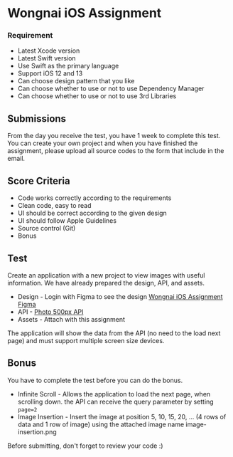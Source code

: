 # Wongnai iOS Assignment

### Requirement

- Latest Xcode version
- Latest Swift version 
- Use Swift as the primary language 
- Support iOS 12 and 13 
- Can choose design pattern that you like
- Can choose whether to use or not to use Dependency Manager
- Can choose whether to use or not to use 3rd Libraries 

## Submissions

From the day you receive the test, you have 1 week to complete this test.
You can create your own project and when you have finished the assignment, please upload all source codes to the form that include in the email.

## Score Criteria

- Code works correctly according to the requirements
- Clean code, easy to read
- UI should be correct according to the given design
- UI should follow Apple Guidelines
- Source control (Git)
- Bonus

## Test

Create an application with a new project to view images with useful information. We have already prepared the design, API, and assets.

- Design - Login with Figma to see the design
[Wongnai iOS Assignment Figma](https://www.figma.com/file/jOB1n9JZDM38ekFTsknx1Q/Wongnai-iOS-Assignment?node-id=0%3A1)
- API - [Photo 500px API](https://api.500px.com/v1/photos?feature=popular&page=1)
- Assets - Attach with this assignment

The application will show the data from the API (no need to the load next page) and must support multiple screen size devices.

## Bonus
You have to complete the test before you can do the bonus.
- Infinite Scroll - Allows the application to load the next page, when scrolling down. the API can receive the query parameter by setting `page=2`
- Image Insertion - Insert the image at position 5, 10, 15, 20, ... (4 rows of data and 1 row of image) using the attached image name image-insertion.png

Before submitting, don't forget to review your code :)
